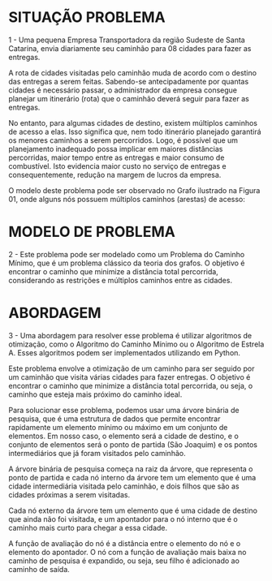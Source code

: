 # SITUAÇÃO PROBLEMA

1 - Uma pequena Empresa Transportadora da região Sudeste de Santa Catarina, envia diariamente seu caminhão para 08 cidades para fazer as entregas.

A rota de cidades visitadas pelo caminhão muda de acordo com o destino das entregas a serem feitas. Sabendo-se antecipadamente por quantas cidades é necessário passar, o administrador da empresa consegue planejar um itinerário (rota) que o caminhão deverá seguir para fazer as entregas.

No entanto, para algumas cidades de destino, existem múltiplos caminhos de acesso a elas. Isso significa que, nem todo itinerário planejado garantirá os menores caminhos a serem percorridos. Logo, é possível que um planejamento inadequado possa implicar em maiores distâncias percorridas, maior tempo entre as entregas e maior consumo de combustível. Isto evidencia maior custo no serviço de entregas e consequentemente, redução na margem de lucros da empresa.

O modelo deste problema pode ser observado no Grafo ilustrado na Figura 01, onde alguns nós possuem múltiplos caminhos (arestas) de acesso:

# MODELO DE PROBLEMA

2 - Este problema pode ser modelado como um Problema do Caminho Mínimo, que é um problema clássico da teoria dos grafos. O objetivo é encontrar o caminho que minimize a distância total percorrida, considerando as restrições e múltiplos caminhos entre as cidades.

# ABORDAGEM

3 - Uma abordagem para resolver esse problema é utilizar algoritmos de otimização, como o Algoritmo do Caminho Mínimo ou o Algoritmo de Estrela A. Esses algoritmos podem ser implementados utilizando em Python.

Este problema envolve a otimização de um caminho para ser seguido por um caminhão que visita várias cidades para fazer entregas. O objetivo é encontrar o caminho que minimize a distância total percorrida, ou seja, o caminho que esteja mais próximo do caminho ideal.

Para solucionar esse problema, podemos usar uma árvore binária de pesquisa, que é uma estrutura de dados que permite encontrar rapidamente um elemento mínimo ou máximo em um conjunto de elementos. Em nosso caso, o elemento será a cidade de destino, e o conjunto de elementos será o ponto de partida (São Joaquim) e os pontos intermediários que já foram visitados pelo caminhão.

A árvore binária de pesquisa começa na raiz da árvore, que representa o ponto de partida e cada nó interno da árvore tem um elemento que é uma cidade intermediária visitada pelo caminhão, e dois filhos que são as cidades próximas a serem visitadas.

Cada nó externo da árvore tem um elemento que é uma cidade de destino que ainda não foi visitada, e um apontador para o nó interno que é o caminho mais curto para chegar a essa cidade.

A função de avaliação do nó é a distância entre o elemento do nó e o elemento do apontador. O nó com a função de avaliação mais baixa no caminho de pesquisa é expandido, ou seja, seu filho é adicionado ao caminho de saída.
